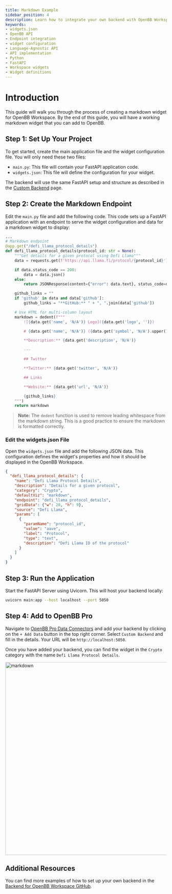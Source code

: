 ```yaml
---
title: Markdown Example
sidebar_position: 4
description: Learn how to integrate your own backend with OpenBB Workspace using the cookie-cutter or language-agnostic API approaches, with illustrative guides and principles for handling widget.json files, APIs, interfaces, Python, FastAPI, and more.
keywords:
- widgets.json
- OpenBB API
- Endpoint integration
- widget configuration
- Language-Agnostic API
- API implementation
- Python
- FastAPI
- Workspace widgets
- Widget definitions
---
```


# Introduction

This guide will walk you through the process of creating a markdown widget for OpenBB Workspace. By the end of this guide, you will have a working markdown widget that you can add to OpenBB.

## Step 1: Set Up Your Project

To get started, create the main application file and the widget configuration file. You will only need these two files:

- `main.py`: This file will contain your FastAPI application code.
- `widgets.json`: This file will define the configuration for your widget.

The backend will use the same FastAPI setup and structure as described in the [Custom Backend](/content/terminal/custom-backend/custom-backend.md) page.

## Step 2: Create the Markdown Endpoint

Edit the `main.py` file and add the following code. This code sets up a FastAPI application with an endpoint to serve the widget configuration and data for a markdown widget to display:

```python
...
# Markdown endpoint
@app.get("/defi_llama_protocol_details")
def defi_llama_protocol_details(protocol_id: str = None):
    """Get details for a given protocol using Defi Llama"""
    data = requests.get(f'https://api.llama.fi/protocol/{protocol_id}')

    if data.status_code == 200:
        data = data.json()
    else:
        return JSONResponse(content={"error": data.text}, status_code=data.status_code)

    github_links = ""
    if 'github' in data and data['github']:
        github_links = "**GitHub:** " + ", ".join(data['github'])

    # Use HTML for multi-column layout
    markdown = dedent(f"""
        ![{data.get('name', 'N/A')} Logo]({data.get('logo', '')}) 

        # {data.get('name', 'N/A')} ({data.get('symbol', 'N/A').upper()})

        **Description:** {data.get('description', 'N/A')}

        ---

        ## Twitter

        **Twitter:** {data.get('twitter', 'N/A')}

        ## Links

        **Website:** {data.get('url', 'N/A')}

        {github_links}
    """)
    return markdown
```

> **Note:** The `dedent` function is used to remove leading whitespace from the markdown string. This is a good practice to ensure the markdown is formatted correctly.

### Edit the widgets.json File

Open the `widgets.json` file and add the following JSON data. This configuration defines the widget's properties and how it should be displayed in the OpenBB Workspace.

```json
{
  "defi_llama_protocol_details": {
    "name": "Defi Llama Protocol Details",
    "description": "Details for a given protocol",
    "category": "Crypto",
    "defaultViz": "markdown",
    "endpoint": "defi_llama_protocol_details",
    "gridData": {"w": 20, "h": 9},
    "source": "Defi Llama",
    "params": [
      {
        "paramName": "protocol_id",
        "value": "aave",
        "label": "Protocol",
        "type": "text",
        "description": "Defi Llama ID of the protocol"
      }
    ]
  }
}
```

## Step 3: Run the Application

Start the FastAPI Server using Uvicorn. This will host your backend locally:

```bash
uvicorn main:app --host localhost --port 5050
```

## Step 4: Add to OpenBB Pro

Navigate to [OpenBB Pro Data Connectors](https://pro.openbb.co/app/data-connectors) and add your backend by clicking on the `+ Add Data` button in the top right corner. Select `Custom Backend` and fill in the details. Your URL will be `http://localhost:5050`.

Once you have added your backend, you can find the widget in the `Crypto` category with the name `Defi Llama Protocol Details`.

<img className="pro-border-gradient" width="600" alt="markdown" src="https://openbb-assets.s3.us-east-1.amazonaws.com/docs/pro/markdown-widget.png" />

## Additional Resources

You can find more examples of how to set up your own backend in the [Backend for OpenBB Workspace GitHub](https://github.com/OpenBB-finance/backend-for-terminal-pro).
